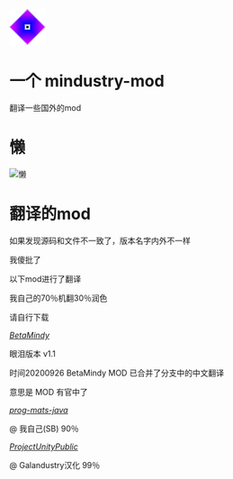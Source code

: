 ![Logo](icon-small.png)
# 一个 mindustry-mod
翻译一些国外的mod
# 懒
![懒](http://zidian.shufaai.com/uploads/zidian/xingshu/1_092412460S052.jpg)
# 翻译的mod

如果发现源码和文件不一致了，版本名字内外不一样

我傻批了

以下mod进行了翻译

我自己的70％机翻30％润色

请自行下载

_[BetaMindy](https://github.com/sk7725/BetaMindy)_

眼泪版本 v1.1

时间20200926 BetaMindy MOD 已合并了分支中的中文翻译 

意思是 MOD 有官中了

_[prog-mats-java](https://github.com/meepoffaith/prog-mats-java)_

@ 我自己(SB) 90％

_[ProjectUnityPublic](https://github.com/avantteam/projectunitypublic)_

@ Galandustry汉化 99％

 
 
